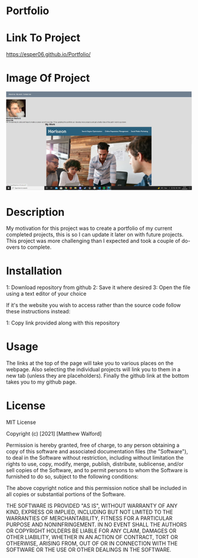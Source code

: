# Portfolio

# Link To Project
https://esper06.github.io/Portfolio/

# Image Of Project
<img src="./assets/images/Portfolio screenshot.jpg" alt="Screenshot of the portfolio">


# Description

My motivation for this project was to create a portfolio of my current completed projects, this is so I can update it later on with future projects.
This project was more challenging than I expected and took a couple of do-overs to complete.

# Installation

1: Download repository from github 2: Save it where desired 3: Open the file using a text editor of your choice

If it's the website you wish to access rather than the source code follow these instructions instead:

1: Copy link provided along with this repository

# Usage

The links at the top of the page will take you to various places on the webpage. Also selecting the individual projects will link you to them in a new tab (unless they are placeholders). Finally the github link at the bottom takes you to my github page.

# License

MIT License

Copyright (c) [2021] [Matthew Walford]

Permission is hereby granted, free of charge, to any person obtaining a copy of this software and associated documentation files (the "Software"), to deal in the Software without restriction, including without limitation the rights to use, copy, modify, merge, publish, distribute, sublicense, and/or sell copies of the Software, and to permit persons to whom the Software is furnished to do so, subject to the following conditions:

The above copyright notice and this permission notice shall be included in all copies or substantial portions of the Software.

THE SOFTWARE IS PROVIDED "AS IS", WITHOUT WARRANTY OF ANY KIND, EXPRESS OR IMPLIED, INCLUDING BUT NOT LIMITED TO THE WARRANTIES OF MERCHANTABILITY, FITNESS FOR A PARTICULAR PURPOSE AND NONINFRINGEMENT. IN NO EVENT SHALL THE AUTHORS OR COPYRIGHT HOLDERS BE LIABLE FOR ANY CLAIM, DAMAGES OR OTHER LIABILITY, WHETHER IN AN ACTION OF CONTRACT, TORT OR OTHERWISE, ARISING FROM, OUT OF OR IN CONNECTION WITH THE SOFTWARE OR THE USE OR OTHER DEALINGS IN THE SOFTWARE.

